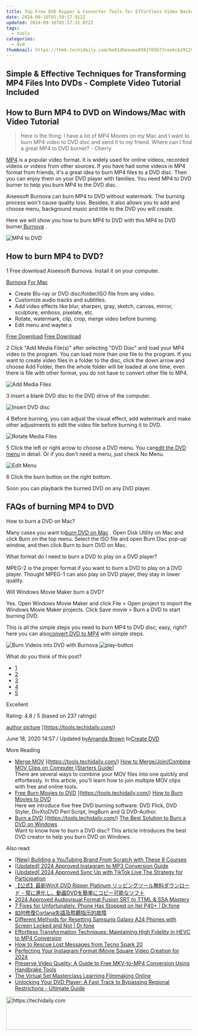 ```yaml
---
title: Top Free DVD Ripper & Converter Tools for Effortless Video Backups
date: 2024-09-10T01:59:17.912Z
updated: 2024-09-16T05:57:31.072Z
tags:
  - tools
categories:
  - dvd
thumbnail: https://thmb.techidaily.com/be81dbeaaee0382765b77cee6cb291299a5244c86355d2d7d3f6272a0660ee79.jpeg
---
```


## Simple & Effective Techniques for Transforming MP4 Files Into DVDs - Complete Video Tutorial Included

## How to Burn MP4 to DVD on Windows/Mac with Video Tutorial

> Here is the thing: I have a lot of MP4 Movies on my Mac and I want to burn MP4 video to DVD disc and send it to my friend. Where can I find a great MP4 to DVD burner? - Cherry

[MP4](https://tools.techidaily.com/) is a popular video format. It is widely used for online videos, recorded videos or videos from other sources. If you have had some videos in MP4 format from friends, it's a great idea to burn MP4 files to a DVD disc. Then you can enjoy them on your DVD player with families. You need MP4 to DVD burner to help you burn MP4 to the DVD disc.

 Aiseesoft Burnova can burn MP4 to DVD without watermark. The burning process won't cause quality loss. Besides, it also allows you to add and choose menu, background music and title to the DVD you will create.

 Here we will show you how to burn MP4 to DVD with this MP4 to DVD burner,[Burnova](https://tools.techidaily.com/aiseesoft/burnova/) .

![MP4 to DVD](https://www.aiseesoft.com/images/dvd-creator/mp4-to-dvd.jpg)

## How to burn MP4 to DVD?

1 Free download Aiseesoft Burnova. Install it on your computer.

[Burnova](https://tools.techidaily.com/aiseesoft/burnova/) [For Mac](https://tools.techidaily.com/aiseesoft/dvd-creator/)

* Create Blu-ray or DVD disc/folder/ISO file from any video.
* Customize audio tracks and subtitles.
* Add video effects like blur, sharpen, gray, sketch, canvas, mirror, sculpture, emboss, pixelate, etc.
* Rotate, watermark, clip, crop, merge video before burning.
* Edit menu and wayter.s

[Free Download](https://secure.2checkout.com/order/checkout.php?PRODS=4708691&QTY=1&AFFILIATE=108875&CART=1) [Free Download](https://secure.2checkout.com/order/checkout.php?PRODS=4566611&QTY=1&AFFILIATE=108875&CART=1)

2 Click "Add Media File(s)" after selecting "DVD Disc" and load your MP4 video to the program. You can load more than one file to the program. If you want to create video files in a folder to the disc, click the down arrow and choose Add Folder, then the whole folder will be loaded at one time, even there is file with other format, you do not have to convert other file to MP4.

![Add Media Files](https://www.aiseesoft.com/images/burnova/add-media-files.jpg)

3 Insert a blank DVD disc to the DVD drive of the computer.

![Insert DVD disc](https://www.aiseesoft.com/images/dvd-creator/dvd-to-pc.jpg)

4 Before burning, you can adjust the visual effect, add watermark and make other adjustments to edit the video file before burning it to DVD.

![Rotate Media Files](https://www.aiseesoft.com/images/burnova/rotate-video.jpg)

5 Click the left or right arrow to choose a DVD menu. You can[edit the DVD menu](https://tools.techidaily.com/aiseesoft/dvd-creator/) in detail. Or if you don't need a menu, just check No Menu.

![Edit Menu](https://www.aiseesoft.com/images/burnova/edit-video-menu.jpg)

6 Click the burn button on the right bottom.

Soon you can playback the burned DVD on any DVD player.

## FAQs of burning MP4 to DVD

How to burn a DVD on Mac?

 Many cases you want to[burn DVD on Mac](https://tools.techidaily.com/) . Open Disk Utility on Mac and click Burn on the top menu. Select the ISO file and open Burn Disc pop-up window, and then click Burn to burn DVD on Mac.

 What format do I need to burn a DVD to play on a DVD player?

 MPEG-2 is the proper format if you want to burn a DVD to play on a DVD player. Thought MPEG-1 can also play on DVD player, they stay in lower quality.

Will Windows Movie Maker burn a DVD?

 Yes. Open Windows Movie Maker and click File > Open project to import the Windows Movie Maker projects. Click Save movie > Burn a DVD to start burning DVD.

 This is all the simple steps you need to burn MP4 to DVD disc, easy, right? here you can also[convert DVD to MP4](https://tools.techidaily.com/) with simple steps.

![Burn Videos into DVD with Burnova ](https://www.aiseesoft.com/images/youtube-video/video-burn-video-into-dvd-with-burnova.jpg) ![play-button](https://www.aiseesoft.com/images/play-button.png)

What do you think of this post?

* [1](https://tools.techidaily.com/aiseesoft/dvd-creator/)
* [2](https://tools.techidaily.com/aiseesoft/dvd-creator/)
* [3](https://tools.techidaily.com/aiseesoft/dvd-creator/)
* [4](https://tools.techidaily.com/aiseesoft/dvd-creator/)
* [5](https://tools.techidaily.com/aiseesoft/dvd-creator/)

Excellent

Rating: 4.8 / 5 (based on 237 ratings)

[author picture](https://www.aiseesoft.com/images/author/amanda.png) ](https://tools.techidaily.com/)

 June 18, 2020 14:57 / Updated by[Amanda Brown](https://tools.techidaily.com/) to[Create DVD](https://tools.techidaily.com/aiseesoft/dvd-creator/)

More Reading

* [Merge MOV](https://www.aiseesoft.com/images/more-reading/merge-mov-s.jpg) ](https://tools.techidaily.com/) [ How to Merge/Join/Combine MOV Clips on Computer \[Starters Guide\]](https://tools.techidaily.com/)  
 There are several ways to combine your MOV files into one quickly and effortlessly. In this article, you'll learn how to join multiple MOV clips with free and online tools.
* [Free Burn Movies to DVD](https://www.aiseesoft.com/images/more-reading/movies-to-dvd-for-free-s.jpg) ](https://tools.techidaily.com/) [How to Burn Movies to DVD](https://tools.techidaily.com/)  
 Here we introduce five free DVD burning software: DVD Flick, DVD Styler, DivXtoDVD Perl Script, ImgBurn and Q DVD-Author.
* [Burn a DVD](https://www.aiseesoft.com/images/more-reading/how-to-burn-a-dvd-s.jpg) ](https://tools.techidaily.com/) [The Best Solution to Burn a DVD on Windows](https://tools.techidaily.com/)  
 Want to know how to burn a DVD disc? This article introduces the best DVD creator to help you burn DVD on Windows.

<ins class="adsbygoogle"
     style="display:block"
     data-ad-format="autorelaxed"
     data-ad-client="ca-pub-7571918770474297"
     data-ad-slot="1223367746"></ins>

<ins class="adsbygoogle"
     style="display:block"
     data-ad-client="ca-pub-7571918770474297"
     data-ad-slot="8358498916"
     data-ad-format="auto"
     data-full-width-responsive="true"></ins>

<span class="atpl-alsoreadstyle">Also read:</span>
<div><ul>
<li><a href="https://youtube-clips.techidaily.com/new-building-a-youtubing-brand-from-scratch-with-these-8-courses/"><u>[New] Building a YouTubing Brand From Scratch with These 8 Courses</u></a></li>
<li><a href="https://instagram-video-recordings.techidaily.com/updated-2024-approved-instagram-to-mp3-conversion-guide/"><u>[Updated] 2024 Approved Instagram to MP3 Conversion Guide</u></a></li>
<li><a href="https://tiktok-videos.techidaily.com/updated-2024-approved-sync-up-with-tiktok-live-the-strategy-for-participation/"><u>[Updated] 2024 Approved Sync Up with TikTok Live The Strategy for Participation</u></a></li>
<li><a href="https://dvd-bd.techidaily.com/1725290615367-winx-dvd-ripper-platinum-dvd/"><u>【公式】最新WinX DVD Ripper Platinum リッピングツール無料ダウンロード - 常に進化し、動画DVDを簡単にコピー可能なソフト</u></a></li>
<li><a href="https://fox-info.techidaily.com/2024-approved-audiovisual-format-fusion-srt-to-ttml-and-ssa-mastery/"><u>2024 Approved Audiovisual Format Fusion SRT to TTML & SSA Mastery</u></a></li>
<li><a href="https://howto.techidaily.com/7-fixes-for-unfortunately-phone-has-stopped-on-itel-p40plus-drfone-by-drfone-fix-android-problems-fix-android-problems/"><u>7 Fixes for Unfortunately, Phone Has Stopped on Itel P40+ | Dr.fone</u></a></li>
<li><a href="https://dvd-bd.techidaily.com/1725289748252-cortana/"><u>如何修復Cortana失語及聆聽指示的故障</u></a></li>
<li><a href="https://techidaily.com/different-methods-for-resetting-samsung-galaxy-a24-phones-with-screen-locked-and-not-drfone-by-drfone-reset-android-reset-android/"><u>Different Methods for Resetting Samsung Galaxy A24 Phones with Screen Locked and Not | Dr.fone</u></a></li>
<li><a href="https://dvd-bd.techidaily.com/effortless-transformation-techniques-maintaining-high-fidelity-in-hevc-to-mp4-conversion/"><u>Effortless Transformation Techniques: Maintaining High Fidelity in HEVC to MP4 Conversion</u></a></li>
<li><a href="https://blog-min.techidaily.com/how-to-rescue-lost-messages-from-tecno-spark-20-by-fonelab-android-recover-messages/"><u>How to Rescue Lost Messages from Tecno Spark 20</u></a></li>
<li><a href="https://instagram-video-recordings.techidaily.com/perfecting-your-instagram-format-imovie-square-video-creation-for-2024/"><u>Perfecting Your Instagram Format IMovie Square Video Creation for 2024</u></a></li>
<li><a href="https://dvd-bd.techidaily.com/preserve-video-quality-a-guide-to-free-mkv-to-mp4-conversion-using-handbrake-tools/"><u>Preserve Video Quality: A Guide to Free MKV-to-MP4 Conversion Using Handbrake Tools</u></a></li>
<li><a href="https://youtube-web.techidaily.com/irtual-set-masterclass-learning-filmmaking-online/"><u>The Virtual Set Masterclass Learning Filmmaking Online</u></a></li>
<li><a href="https://dvd-bd.techidaily.com/unlocking-your-dvd-player-a-fast-track-to-bypassing-regional-restrictions-ultimate-guide/"><u>Unlocking Your DVD Player: A Fast Track to Bypassing Regional Restrictions - Ultimate Guide</u></a></li>
</ul></div>

<!-- affiliate ads begin -->
<a href="https://unicoeye.pxf.io/c/5597632/2134492/18498" target="_top" id="2134492">
  <img src="//a.impactradius-go.com/display-ad/18498-2134492" border="0" alt="https://techidaily.com" width="728" height="90"/>
</a>
<img height="0" width="0" src="https://unicoeye.pxf.io/i/5597632/2134492/18498" style="position:absolute;visibility:hidden;" border="0" />
<!-- affiliate ads end -->

